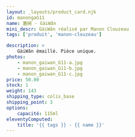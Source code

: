 ```yaml
---
layout: _layouts/product_card.njk
id: manongaG11
name: 蓋碗 - GàiWǎn
mini_descr: GàiWǎn réalisé par Manon Clouzeau
tags: ['produit', 'manon-clouzeau']

description: >
    GàiWǎn émaillé. Pièce unique.
photos:
    - manon_gaiwan_G11-a.jpg
    - manon_gaiwan_G11-b.jpg
    - manon_gaiwan_G11-c.jpg
price: 50.00
stock: 1
weight: 143
shipping_type: colis_base
shipping_point: 3
options:
    capacité: 115ml
eleventyComputed:
    title: '{{ tags }} - {{ name }}'
---
```


